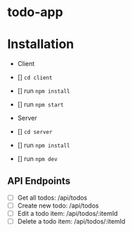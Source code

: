# todo-app

# Installation

- Client

- [] `cd client`
- [] run `npm install`
- [] run `npm start`

- Server

- [] `cd server`
- [] run `npm install`
- [] run `npm dev`

## API Endpoints

- [ ] Get all todos: /api/todos
- [ ] Create new todo: /api/todos
- [ ] Edit a todo item: /api/todos/:itemId
- [ ] Delete a todo item: /api/todos/:itemId
